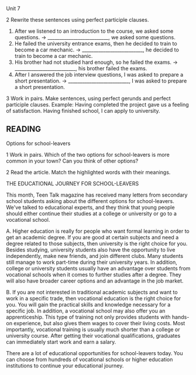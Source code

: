Unit 7

2 Rewrite these sentences using perfect participle clauses.
1. After we listened to an introduction to the course, we asked some questions.
   → __________________________, we asked some questions.
2. He failed the university entrance exams, then he decided to train to become a car mechanic.
   → __________________________, he decided to train to become a car mechanic.
3. His brother had not studied hard enough, so he failed the exams.
   → __________________________, his brother failed the exams.
4. After I answered the job interview questions, I was asked to prepare a short presentation.
   → __________________________, I was asked to prepare a short presentation.

3 Work in pairs. Make sentences, using perfect gerunds and perfect participle clauses.
Example:
Having completed the project gave us a feeling of satisfaction.
Having finished school, I can apply to university.

## READING

Options for school-leavers

1 Work in pairs. Which of the two options for school-leavers is more common in your town? Can you think of other options?

2 Read the article. Match the highlighted words with their meanings.

THE EDUCATIONAL JOURNEY FOR SCHOOL-LEAVERS

This month, Teen Talk magazine has received many letters from secondary school students asking about the different options for school-leavers. We've talked to educational experts, and they think that young people should either continue their studies at a college or university or go to a vocational school.

A.
Higher education is really for people who want formal learning in order to get an academic degree. If you are good at certain subjects and need a degree related to those subjects, then university is the right choice for you. Besides studying, university students also have the opportunity to live independently, make new friends, and join different clubs. Many students still manage to work part-time during their university years. In addition, college or university students usually have an advantage over students from vocational schools when it comes to further studies after a degree. They will also have broader career options and an advantage in the job market.

B.
If you are not interested in traditional academic subjects and want to work in a specific trade, then vocational education is the right choice for you. You will gain the practical skills and knowledge necessary for a specific job. In addition, a vocational school may also offer you an apprenticeship. This type of training not only provides students with hands-on experience, but also gives them wages to cover their living costs. Most importantly, vocational training is usually much shorter than a college or university course. After getting their vocational qualifications, graduates can immediately start work and earn a salary.

There are a lot of educational opportunities for school-leavers today. You can choose from hundreds of vocational schools or higher education institutions to continue your educational journey.